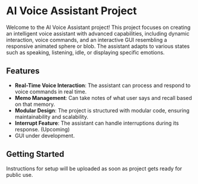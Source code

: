 # AI Voice Assistant Project

Welcome to the AI Voice Assistant project! This project focuses on creating an intelligent voice assistant with advanced capabilities, including dynamic interaction, voice commands, and an interactive GUI resembling a responsive animated sphere or blob. The assistant adapts to various states such as speaking, listening, idle, or displaying specific emotions.

## Features

- **Real-Time Voice Interaction**: The assistant can process and respond to voice commands in real time.
- **Memo Management**: Can take notes of what user says and recall based on that memory. 
- **Modular Design**: The project is structured with modular code, ensuring maintainability and scalability.
- **Interrupt Feature**: The assistant can handle interruptions during its response. (Upcoming)
- GUI under development.

## Getting Started

Instructions for setup will be uploaded as soon as project gets ready for public use.


